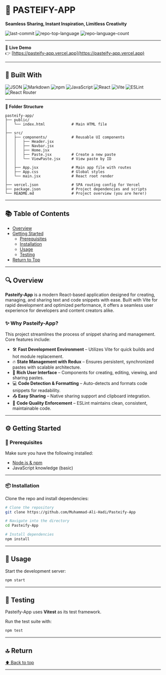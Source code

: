 # 📝 PASTEIFY-APP

**Seamless Sharing, Instant Inspiration, Limitless Creativity**

![last-commit](https://img.shields.io/github/last-commit/Muhammad-Ali-Hadi/Pasteify-App?style=flat&logo=git&logoColor=white&color=0080ff)
![repo-top-language](https://img.shields.io/github/languages/top/Muhammad-Ali-Hadi/Pasteify-App?style=flat&color=0080ff)
![repo-language-count](https://img.shields.io/github/languages/count/Muhammad-Ali-Hadi/Pasteify-App?style=flat&color=0080ff)

---  

🔗 **Live Demo**  
👉 [https://pasteify-app.vercel.app](https://pasteify-app.vercel.app)

---

## 🚀 Built With

![JSON](https://img.shields.io/badge/JSON-000000.svg?style=flat&logo=JSON&logoColor=white)
![Markdown](https://img.shields.io/badge/Markdown-000000.svg?style=flat&logo=Markdown&logoColor=white)
![npm](https://img.shields.io/badge/npm-CB3837.svg?style=flat&logo=npm&logoColor=white)
![JavaScript](https://img.shields.io/badge/JavaScript-F7DF1E.svg?style=flat&logo=JavaScript&logoColor=black)
![React](https://img.shields.io/badge/React-61DAFB.svg?style=flat&logo=React&logoColor=black)
![Vite](https://img.shields.io/badge/Vite-646CFF.svg?style=flat&logo=Vite&logoColor=white)
![ESLint](https://img.shields.io/badge/ESLint-4B32C3.svg?style=flat&logo=ESLint&logoColor=white)
![React Router](https://img.shields.io/badge/React%20Router-CA4245.svg?style=flat&logo=React-Router&logoColor=white)

---  

**📁 Folder Structure**  

```
pasteify-app/
├── public/
│   └── index.html            # Main HTML file
│
├── src/
│   ├── components/           # Reusable UI components
│   │   ├── Header.jsx
│   │   ├── Navbar.jsx
│   │   ├── Home.jsx
│   │   ├── Paste.jsx         # Create a new paste
│   │   └── ViewPaste.jsx     # View paste by ID
│   │
│   ├── App.jsx               # Main app file with routes
│   ├── App.css               # Global styles
│   └── main.jsx              # React root render
│
├── vercel.json               # SPA routing config for Vercel
├── package.json              # Project dependencies and scripts
└── README.md                 # Project overview (you are here!)

```  
---


## 📚 Table of Contents

- [Overview](#-overview)
- [Getting Started](#️-getting-started)
  - [Prerequisites](#-prerequisites)
  - [Installation](#-installation)
  - [Usage](#-usage)
  - [Testing](#-testing)
- [Return to Top](#-return)

---

## 🔍 Overview

**Pasteify-App** is a modern React-based application designed for creating, managing, and sharing text and code snippets with ease. Built with Vite for rapid development and optimized performance, it offers a seamless user experience for developers and content creators alike.

### ✨ Why Pasteify-App?

This project streamlines the process of snippet sharing and management. Core features include:

- 🛠️ **Fast Development Environment** – Utilizes Vite for quick builds and hot module replacement.
- 🔥 **State Management with Redux** – Ensures persistent, synchronized pastes with scalable architecture.
- 🎨 **Rich User Interface** – Components for creating, editing, viewing, and sharing pastes.
- 💻 **Code Detection & Formatting** – Auto-detects and formats code snippets for readability.
- 📤 **Easy Sharing** – Native sharing support and clipboard integration.
- 🧹 **Code Quality Enforcement** – ESLint maintains clean, consistent, maintainable code.

---

## ⚙️ Getting Started

### 🧰 Prerequisites

Make sure you have the following installed:

- [Node.js & npm](https://nodejs.org/)
- JavaScript knowledge (basic)

---

### 📦 Installation

Clone the repo and install dependencies:

```bash
# Clone the repository
git clone https://github.com/Muhammad-Ali-Hadi/Pasteify-App

# Navigate into the directory
cd Pasteify-App

# Install dependencies
npm install
```

---

## 🚀 Usage

Start the development server:

```bash
npm start
```

---

## 🧪 Testing

Pasteify-App uses **Vitest** as its test framework.

Run the test suite with:

```bash
npm test
```

---

## 🔝 Return

[⬆ Back to top](#️-pasteify-app)

---

